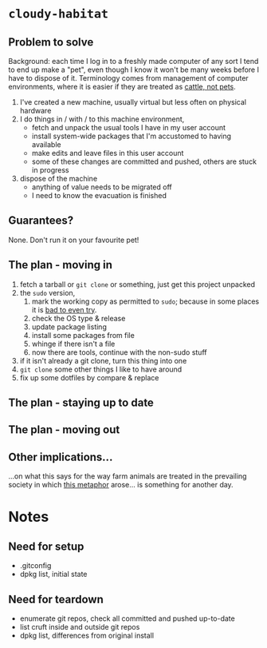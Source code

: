 
# `cloudy-habitat`

## Problem to solve

Background: each time I log in to a freshly made computer of any sort I tend to end up make a "pet", even though I know it won't be many weeks before I have to dispose of it.
Terminology comes from management of computer environments, where it is easier if they are treated as [cattle, not pets](https://devops.stackexchange.com/questions/653/what-is-the-definition-of-cattle-not-pets).

1. I've created a new machine, usually virtual but less often on physical hardware
2. I do things in / with / to this machine environment,
	* fetch and unpack the usual tools I have in my user account
	* install system-wide packages that I'm accustomed to having available
	* make edits and leave files in this user account
	* some of these changes are committed and pushed, others are stuck in progress
3. dispose of the machine
	* anything of value needs to be migrated off
	* I need to know the evacuation is finished

## Guarantees?

None.  Don't run it on your favourite pet!

## The plan - moving in

1. fetch a tarball or `git clone` or something, just get this project unpacked
2. the `sudo` version,
	1. mark the working copy as permitted to `sudo`; because in some places it is [bad to even try](https://xkcd.com/838/).
	2. check the OS type & release
	3. update package listing
	4. install some packages from file
	5. whinge if there isn't a file
	6. now there are tools, continue with the non-sudo stuff
3. if it isn't already a git clone, turn this thing into one
4. `git clone` some other things I like to have around
5. fix up some dotfiles by compare & replace

## The plan - staying up to date

## The plan - moving out

## Other implications...

...on what this says for the way farm animals are treated in the prevailing society in which [this metaphor](https://devops.stackexchange.com/questions/653/what-is-the-definition-of-cattle-not-pets) arose...  is something for another day.

# Notes
## Need for setup
* .gitconfig
* dpkg list, initial state

## Need for teardown
* enumerate git repos, check all committed and pushed up-to-date
* list cruft inside and outside git repos
* dpkg list, differences from original install
